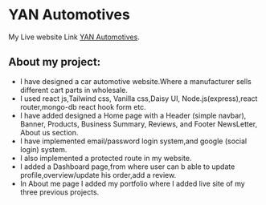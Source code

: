 # YAN Automotives

My Live website Link [YAN Automotives]( https://manufacturer-496fc.web.app).

## About my project:

* I have designed a car automotive website.Where a manufacturer sells different cart parts in wholesale.
* I used react js,Tailwind css, Vanilla css,Daisy UI, Node.js(express),react router,mongo-db react hook form etc.
* I have added designed a  Home page with a Header (simple navbar), Banner, Products, Business Summary, Reviews, and Footer NewsLetter, About us section. 
* I have implemented email/password login system,and google (social login) system.
* I also implemented a protected route in my website.
* I added a Dashboard page,from where user can b able to update profile,overview/update his order,add a review.
* In About me page I added my portfolio where I added live site of my three previous projects.
